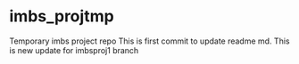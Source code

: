 # imbs_projtmp
Temporary imbs project repo
This is first commit to update readme md.
This is new update for imbsproj1 branch
